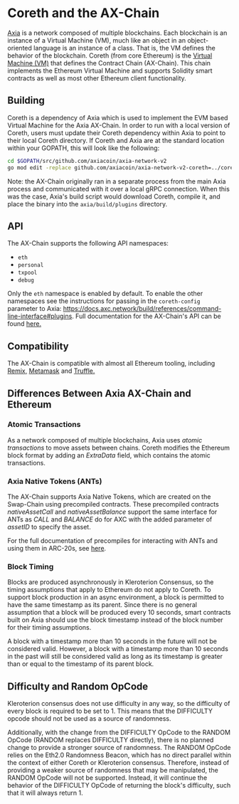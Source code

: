 # Coreth and the AX-Chain

[Axia](https://docs.axc.network/learn/platform-overview) is a network composed of multiple blockchains.
Each blockchain is an instance of a Virtual Machine (VM), much like an object in an object-oriented language is an instance of a class.
That is, the VM defines the behavior of the blockchain.
Coreth (from core Ethereum) is the [Virtual Machine (VM)](https://docs.axc.network/learn/platform-overview#virtual-machines) that defines the Contract Chain (AX-Chain).
This chain implements the Ethereum Virtual Machine and supports Solidity smart contracts as well as most other Ethereum client functionality.

## Building

Coreth is a dependency of Axia which is used to implement the EVM based Virtual Machine for the Axia AX-Chain. In order to run with a local version of Coreth, users must update their Coreth dependency within Axia to point to their local Coreth directory. If Coreth and Axia are at the standard location within your GOPATH, this will look like the following:

```bash
cd $GOPATH/src/github.com/axiacoin/axia-network-v2
go mod edit -replace github.com/axiacoin/axia-network-v2-coreth=../coreth
```

Note: the AX-Chain originally ran in a separate process from the main Axia process and communicated with it over a local gRPC connection. When this was the case, Axia's build script would download Coreth, compile it, and place the binary into the `axia/build/plugins` directory.

## API

The AX-Chain supports the following API namespaces:

- `eth`
- `personal`
- `txpool`
- `debug`

Only the `eth` namespace is enabled by default. 
To enable the other namespaces see the instructions for passing in the `coreth-config` parameter to Axia: https://docs.axc.network/build/references/command-line-interface#plugins.
Full documentation for the AX-Chain's API can be found [here.](https://docs.axc.network/build/axia-apis/ax-chain)

## Compatibility

The AX-Chain is compatible with almost all Ethereum tooling, including [Remix,](https://docs.axc.network/build/tutorials/smart-contracts/deploy-a-smart-contract-on-axia-using-remix-and-metamask) [Metamask](https://docs.axc.network/build/tutorials/smart-contracts/deploy-a-smart-contract-on-axia-using-remix-and-metamask) and [Truffle.](https://docs.axc.network/build/tutorials/smart-contracts/using-truffle-with-the-axia-ax-chain)

## Differences Between Axia AX-Chain and Ethereum

### Atomic Transactions

As a network composed of multiple blockchains, Axia uses *atomic transactions* to move assets between chains. Coreth modifies the Ethereum block format by adding an *ExtraData* field, which contains the atomic transactions.

### Axia Native Tokens (ANTs)

The AX-Chain supports Axia Native Tokens, which are created on the Swap-Chain using precompiled contracts. These precompiled contracts *nativeAssetCall* and *nativeAssetBalance* support the same interface for ANTs as *CALL* and *BALANCE* do for AXC with the added parameter of *assetID* to specify the asset.

For the full documentation of precompiles for interacting with ANTs and using them in ARC-20s, see [here](https://docs.axc.network/build/references/coreth-arc20s).

### Block Timing

Blocks are produced asynchronously in Kleroterion Consensus, so the timing assumptions that apply to Ethereum do not apply to Coreth. To support block production in an async environment, a block is permitted to have the same timestamp as its parent. Since there is no general assumption that a block will be produced every 10 seconds, smart contracts built on Axia should use the block timestamp instead of the block number for their timing assumptions.

A block with a timestamp more than 10 seconds in the future will not be considered valid. However, a block with a timestamp more than 10 seconds in the past will still be considered valid as long as its timestamp is greater than or equal to the timestamp of its parent block.

## Difficulty and Random OpCode

Kleroterion consensus does not use difficulty in any way, so the difficulty of every block is required to be set to 1. This means that the DIFFICULTY opcode should not be used as a source of randomness.

Additionally, with the change from the DIFFICULTY OpCode to the RANDOM OpCode (RANDOM replaces DIFFICULTY directly), there is no planned change to provide a stronger source of randomness. The RANDOM OpCode relies on the Eth2.0 Randomness Beacon, which has no direct parallel within the context of either Coreth or Kleroterion consensus. Therefore, instead of providing a weaker source of randomness that may be manipulated, the RANDOM OpCode will not be supported. Instead, it will continue the behavior of the DIFFICULTY OpCode of returning the block's difficulty, such that it will always return 1.
